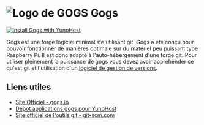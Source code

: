 # ![Logo de GOGS](images/gogs_logo.png) Gogs

[![Install Gogs with YunoHost](https://install-app.yunohost.org/install-with-yunohost.png)](https://install-app.yunohost.org/?app=gogs)

Gogs est une forge logiciel minimaliste utilisant git. Gogs a été conçu pour pouvoir fonctionner de manières optimale sur du matériel peu puissant type Raspberry Pi.
Il est donc adapté à l'auto-hébergement d'une forge git.
Pour utiliser pleinement la puissance de gogs vous devez avoir appréhender ce qu'est git et l'utilisation d'un [logiciel de gestion de versions](https://fr.wikipedia.org/wiki/Logiciel_de_gestion_de_versions).

## Liens utiles
 - [Site Officiel - gogs.io](https://gogs.io)
 - [Dépot applications gogs pour YunoHost](https://github.com/YunoHost-Apps/gogs_ynh)
 - [Site officiel de l'outils git - git-scm.com](https://git-scm.com/)
